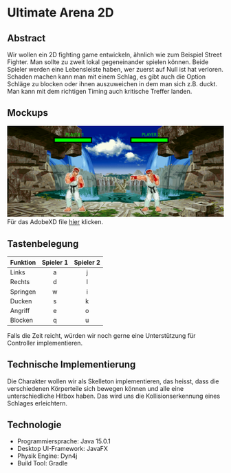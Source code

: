 # Ultimate Arena 2D

## Abstract

Wir wollen ein 2D fighting game entwickeln, ähnlich wie zum Beispiel Street Fighter. Man sollte zu zweit lokal gegeneinander spielen können. Beide Spieler werden eine Lebensleiste haben, wer zuerst auf Null ist hat verloren. Schaden machen kann man mit einem Schlag, es gibt auch die Option Schläge zu blocken oder ihnen auszuweichen in dem man sich z.B. duckt. Man kann mit dem richtigen Timing auch kritische Treffer landen. 

## Mockups
![Mockup](Mockup/Mockup.png)
Für das AdobeXD file [hier](Mockup.xd) klicken.


## Tastenbelegung

| Funktion | Spieler 1 | Spieler 2 |
| ---------|:---------:| :--------:|
| Links    | a         | j         |
| Rechts   | d         | l         |
| Springen | w         | i         |
| Ducken   | s         | k         |
| Angriff  | e         | o         |
| Blocken  | q         | u         |

Falls die Zeit reicht, würden wir noch gerne eine Unterstützung für Controller implementieren.

## Technische Implementierung

Die Charakter wollen wir als Skelleton implementieren, das heisst, dass die verschiedenen Körperteile sich bewegen können und alle eine unterschiedliche Hitbox haben. Das wird uns die Kollisionserkennung eines Schlages erleichtern.

## Technologie

* Programmiersprache: Java 15.0.1 
* Desktop UI-Framework: JavaFX 
* Physik Engine: Dyn4j
* Build Tool: Gradle 

